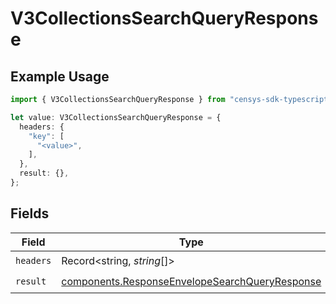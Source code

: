 # V3CollectionsSearchQueryResponse

## Example Usage

```typescript
import { V3CollectionsSearchQueryResponse } from "censys-sdk-typescript/models/operations";

let value: V3CollectionsSearchQueryResponse = {
  headers: {
    "key": [
      "<value>",
    ],
  },
  result: {},
};
```

## Fields

| Field                                                                                                            | Type                                                                                                             | Required                                                                                                         | Description                                                                                                      |
| ---------------------------------------------------------------------------------------------------------------- | ---------------------------------------------------------------------------------------------------------------- | ---------------------------------------------------------------------------------------------------------------- | ---------------------------------------------------------------------------------------------------------------- |
| `headers`                                                                                                        | Record<string, *string*[]>                                                                                       | :heavy_check_mark:                                                                                               | N/A                                                                                                              |
| `result`                                                                                                         | [components.ResponseEnvelopeSearchQueryResponse](../../models/components/responseenvelopesearchqueryresponse.md) | :heavy_check_mark:                                                                                               | N/A                                                                                                              |